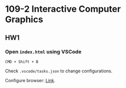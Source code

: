 # 109-2 Interactive Computer Graphics

## HW1

### Open `index.html` using VSCode

```
CMD + Shift + B
```

Check `.vscode/tasks.json` to change configurations.
   
Configure browser: [Link](https://www.webucator.com/blog/2016/06/launch-files-browser-visual-studio-code/).
